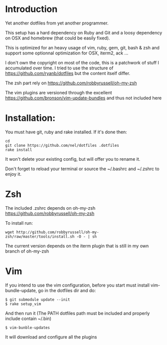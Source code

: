 # Introduction

Yet another dotfiles from yet another programmer.

This setup has a hard dependency on Ruby and Git and a loosy dependency on OSX
and homebrew (that could be easily fixed).

This is optimized for an heavy usage of vim, ruby, gem, git, bash & zsh and support 
some optionnal optimization for OSX, iterm2, ack ...

I don't own the copyright on most of the code, this is a patchwork of stuff I 
accumulated over time. I tried to use the structure of 
https://github.com/ryanb/dotfiles but the content itself differ.

The zsh part rely on https://github.com/robbyrussell/oh-my-zsh

The vim plugins are versioned through the excellent 
https://github.com/bronson/vim-update-bundles and thus not included here

# Installation:
    
You must have git, ruby and rake installed. If it's done then:

    cd 
    git clone https://github.com/nel/dotfiles .dotfiles
    rake install

It won't delete your existing config, but will offer you to rename it.

Don't forget to reload your terminal or source the  ~/.bashrc and ~/.zshrc to
enjoy it.

# Zsh

The included .zshrc depends on oh-my-zsh https://github.com/robbyrussell/oh-my-zsh

To install run:

    wget http://github.com/robbyrussell/oh-my-zsh/raw/master/tools/install.sh -O - | sh

The current version depends on the iterm plugin that is still in my own branch
of oh-my-zsh

# Vim

If you intend to use the vim configuration, before you start must install
vim-bundle-update, go in the dotfiles dir and do:

    $ git submodule update --init
    $ rake setup_vim    

And then run it (The PATH dotfiles path must be included and properly include contain ~/.bin)

    $ vim-bunble-updates

It will download and configure all the plugins


